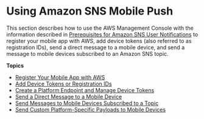 # Using Amazon SNS Mobile Push<a name="mobile-push-send"></a>

 This section describes how to use the AWS Management Console with the information described in [Prerequisites for Amazon SNS User Notifications](sns-prerequisites-for-mobile-push-notifications.md) to register your mobile app with AWS, add device tokens \(also referred to as registration IDs\), send a direct message to a mobile device, and send a message to mobile devices subscribed to an Amazon SNS topic\.

**Topics**
+ [Register Your Mobile App with AWS](mobile-push-send-register.md)
+ [Add Device Tokens or Registration IDs](mobile-push-send-devicetoken.md)
+ [Create a Platform Endpoint and Manage Device Tokens](mobile-platform-endpoint.md)
+ [Send a Direct Message to a Mobile Device](mobile-push-send-directmobile.md)
+ [Send Messages to Mobile Devices Subscribed to a Topic](mobile-push-send-topicmobile.md)
+ [Send Custom Platform\-Specific Payloads to Mobile Devices](sns-send-custom-platform-specific-payloads-mobile-devices.md)
